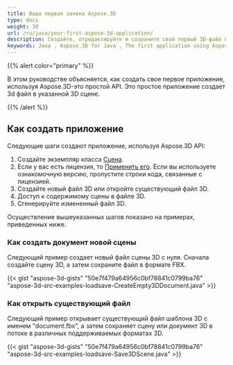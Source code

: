 ```yaml
---
title: Ваша первая заявка Aspose.3D
type: docs
weight: 30
url: /ru/java/your-first-aspose-3d-application/
description: Создайте, отредактируйте и сохраните свой первый 3D-файл в любых поддерживаемых форматах, используя Aspose.3D for Java, чтобы испытать его простоту и мощь в Java.
keywords: Java , Aspose.3D for Java , The first application using Aspose.3D for Java, The first program via Aspose.3D for Java.
---
```

{{% alert color="primary" %}}

В этом руководстве объясняется, как создать свое первое приложение, используя Aspose.3D-это простой API. Это простое приложение создает 3d файл в указанной 3D сцене.

{{% /alert %}}

##  **Как создать приложение**

Следующие шаги создают приложение, используя Aspose.3D API:

1. Создайте экземпляр класса [Сцена](https://reference.aspose.com/3d/java/com.aspose.threed/scene/).
1. Если у вас есть лицензия, то [Применить его](/3d/ru/java/licensing/).
Если вы используете ознакомочную версию, пропустите строки кода, связанные с лицензией.
1. Создайте новый файл 3D или откройте существующий файл 3D.
1. Доступ к содержимому сцены в файле 3D.
1. Сгенерируйте измененный файл 3D.

Осуществление вышеуказанных шагов показано на примерах, приведенных ниже.

###  **Как создать документ новой сцены**

Следующий пример создает новый файл сцены 3D с нуля. Сначала создайте сцену 3D, а затем сохраните файл в формате FBX.

{{< gist "aspose-3d-gists" "50e7f479a64956c0bf78841c0799ba76" "aspose-3d-src-examples-loadsave-CreateEmpty3DDocument.java" >}}

###  **Как открыть существующий файл**

Следующий пример открывает существующий файл шаблона 3D с именем "document.fbx", а затем сохраняет сцену или документ 3D в потоке в различных поддерживаемых форматах 3D.

{{< gist "aspose-3d-gists" "50e7f479a64956c0bf78841c0799ba76" "aspose-3d-src-examples-loadsave-Save3DScene.java" >}}
